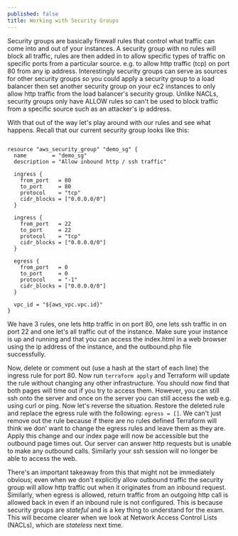 ```yaml
---
published: false
title: Working with Security Groups
---
```

Security groups are basically firewall rules that control what traffic can come into and out of your instances. A security group with no rules will block all traffic, rules are then added in to allow specific types of traffic on specific ports from a particular source. e.g. to allow http traffic (tcp) on port 80 from any ip address. Interestingly security groups can serve as sources for other security groups so you could apply a security group to a load balancer then set another security group on your ec2 instances to only allow http traffic from the load balancer's security group. Unlike NACLs, security groups only have ALLOW rules so can't be used to block traffic from a specific source such as an attacker's ip address.

With that out of the way let's play around with our rules and see what happens. Recall that our current security group looks like this:

``` HCL

resource "aws_security_group" "demo_sg" {
  name        = "demo_sg"
  description = "Allow inbound http / ssh traffic"

  ingress {
    from_port   = 80
    to_port     = 80
    protocol    = "tcp"
    cidr_blocks = ["0.0.0.0/0"]
  }

  ingress {
    from_port   = 22
    to_port     = 22
    protocol    = "tcp"
    cidr_blocks = ["0.0.0.0/0"]
  }

  egress {
    from_port   = 0
    to_port     = 0
    protocol    = "-1"
    cidr_blocks = ["0.0.0.0/0"]
  }

  vpc_id = "${aws_vpc.vpc.id}"
}

```

We have 3 rules, one lets http traffic in on port 80, one lets ssh traffic in on port 22 and one let's all traffic out of the instance.
Make sure your instance is up and running and that you can access the index.html in a web browser using the ip address of the instance, and the outbound.php file successfully.

Now, delete or comment out (use a hash at the start of each line) the ingress rule for port 80. Now run `terraform apply` and Terraform will update the rule without changing any other infrastructure. You should now find that both pages will time out if you try to access them. However, you can still ssh onto the server and once on the server you can still access the web e.g. using curl or ping.
Now let's reverse the situation. Restore the deleted rule and replace the egress rule with the following: `egress = []`. We can't just remove out the rule because if there are no rules defined Terraform will think we don' want to change the egress rules and leave them as they are.
Apply this change and our index page will now be accessible but the outbound page times out. Our server can answer http requests but is unable to make any outbound calls. Similarly your ssh session will no longer be able to access the web.

There's an important takeaway from this that might not be immediately obvious; even when we don't explicitly allow outbound traffic the security group will allow http traffic out when it originates from an inbound request. Similarly, when egress is allowed, return traffic from an outgoing http call is allowed back in even if an inbound rule is not configured. This is because security groups are _stateful_ and is a key thing to understand for the exam. This will become clearer when we look at Network Access Control Lists (NACLs), which are _stateless_ next time.